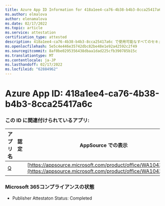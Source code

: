 ```yaml
---
title: Azure App ID Information for 418a1ee4-ca76-4b38-b4b3-8cca25417a6c
ms.author: elmalova
author: elenamalova
ms.date: 02/17/2022
ms.topic: article
ms.service: attestation
certification_type: attested
description: 418a1ee4-ca76-4b38-b4b3-8cca25417a6c で使用可能なすべてのセキュリティおよびコンプライアンス情報。
ms.openlocfilehash: 5e5c4e446e35742dbc82be48e1e92a42592c2f49
ms.sourcegitcommit: 8af0be0295356438dbaa1dad225cfb390785b15c
ms.translationtype: MT
ms.contentlocale: ja-JP
ms.lasthandoff: 02/17/2022
ms.locfileid: "62884962"
---
```

# <a name="azure-app-id-418a1ee4-ca76-4b38-b4b3-8cca25417a6c"></a>Azure App ID: 418a1ee4-ca76-4b38-b4b3-8cca25417a6c


### <a name="apps-associated-with-this-id"></a>この ID に関連付けられているアプリ:
| **アプリ名** | **認定** | **AppSource での表示** |
|--------------|---------------|-----------------------|
| [Q](https://docs.microsoft.com/microsoft-365-app-certification/forward/WA104381433) |  | [https://appsource.microsoft.com/product/office/WA104381433](https://appsource.microsoft.com/product/office/WA104381433) |

### <a name="microsoft-365-app-compliance-status"></a>Microsoft 365コンプライアンスの状態
- Publisher Attestaton Status: Completed
